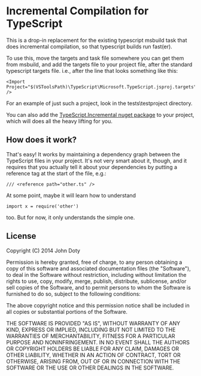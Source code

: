 # Incremental Compilation for TypeScript

This is a drop-in replacement for the existing typescript msbuild task
that does incremental compilation, so that typescript builds run
fast(er).

To use this, move the targets and task file somewhere you can get them
from msbuild, and add the targets file to your project file, after the
standard typescript targets file. i.e., after the line that looks
something like this:

    <Import Project="$(VSToolsPath)\TypeScript\Microsoft.TypeScript.jsproj.targets" />

For an example of just such a project, look in the tests\testproject
directory.

You can also add the [TypeScript.Incremental nuget
package](https://www.nuget.org/packages/TypeScript.Incremental/) to your
project, which will does all the heavy lifting for you.

## How does it work?

That's easy! It works by maintaining a dependency graph between the
TypeScript files in your project. It's not very smart about it, though, and
it requires that you actually tell it about your dependencies by putting a
reference tag at the start of the file, e.g.:

    /// <reference path="other.ts" />

At some point, maybe it will learn how to understand

    import x = require('other')

too. But for now, it only understands the simple one.

## License

Copyright (C) 2014 John Doty

Permission is hereby granted, free of charge, to any person obtaining a copy
of this software and associated documentation files (the "Software"), to deal
in the Software without restriction, including without limitation the rights
to use, copy, modify, merge, publish, distribute, sublicense, and/or sell
copies of the Software, and to permit persons to whom the Software is
furnished to do so, subject to the following conditions:

The above copyright notice and this permission notice shall be included in
all copies or substantial portions of the Software.

THE SOFTWARE IS PROVIDED "AS IS", WITHOUT WARRANTY OF ANY KIND, EXPRESS OR
IMPLIED, INCLUDING BUT NOT LIMITED TO THE WARRANTIES OF MERCHANTABILITY,
FITNESS FOR A PARTICULAR PURPOSE AND NONINFRINGEMENT. IN NO EVENT SHALL THE
AUTHORS OR COPYRIGHT HOLDERS BE LIABLE FOR ANY CLAIM, DAMAGES OR OTHER
LIABILITY, WHETHER IN AN ACTION OF CONTRACT, TORT OR OTHERWISE, ARISING FROM,
OUT OF OR IN CONNECTION WITH THE SOFTWARE OR THE USE OR OTHER DEALINGS IN THE
SOFTWARE.
